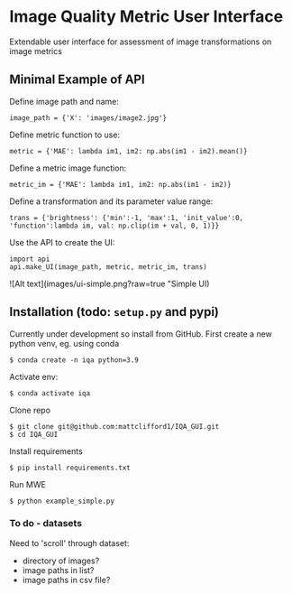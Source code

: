 # Image Quality Metric User Interface
Extendable user interface for assessment of image transformations on image metrics

## Minimal Example of API
Define image path and name:
```
image_path = {'X': 'images/image2.jpg'}
```
Define metric function to use:
```
metric = {'MAE': lambda im1, im2: np.abs(im1 - im2).mean()}
```
Define a metric image function:
```
metric_im = {'MAE': lambda im1, im2: np.abs(im1 - im2)}
```
Define a transformation and its parameter value range:
```
trans = {'brightness': {'min':-1, 'max':1, 'init_value':0, 'function':lambda im, val: np.clip(im + val, 0, 1)}}
```
Use the API to create the UI:
```
import api
api.make_UI(image_path, metric, metric_im, trans)
```
![Alt text](images/ui-simple.png?raw=true "Simple UI)




## Installation (todo: `setup.py` and pypi)
Currently under development so install from GitHub. First create a new python venv, eg. using conda
```
$ conda create -n iqa python=3.9
```
Activate env:
```
$ conda activate iqa
```
Clone repo
```
$ git clone git@github.com:mattclifford1/IQA_GUI.git
$ cd IQA_GUI
```
Install requirements
```
$ pip install requirements.txt
```
Run MWE
```
$ python example_simple.py
```

### To do - datasets
Need to 'scroll' through dataset:
  - directory of images?
  - image paths in list?
  - image paths in csv file?
